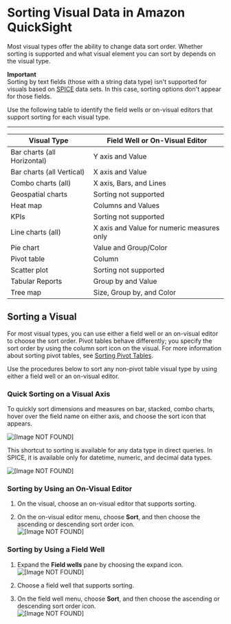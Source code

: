 # Sorting Visual Data in Amazon QuickSight<a name="sorting-visual-data"></a>

Most visual types offer the ability to change data sort order\. Whether sorting is supported and what visual element you can sort by depends on the visual type\. 

**Important**  
Sorting by text fields \(those with a string data type\) isn't supported for visuals based on [SPICE](welcome.md#spice) data sets\. In this case, sorting options don't appear for those fields\.

Use the following table to identify the field wells or on\-visual editors that support sorting for each visual type\.


****  

| Visual Type | Field Well or On\-Visual Editor | 
| --- | --- | 
| Bar charts \(all Horizontal\) | Y axis and Value | 
| Bar charts \(all Vertical\) | X axis and Value | 
| Combo charts \(all\) | X axis, Bars, and Lines | 
| Geospatial charts | Sorting not supported | 
| Heat map | Columns and Values | 
| KPIs | Sorting not supported | 
| Line charts \(all\) | X axis and Value for numeric measures only | 
| Pie chart | Value and Group/Color | 
| Pivot table | Column | 
| Scatter plot | Sorting not supported | 
| Tabular Reports | Group by and Value | 
| Tree map | Size, Group by, and Color | 

## Sorting a Visual<a name="sort-a-visual"></a>

For most visual types, you can use either a field well or an on\-visual editor to choose the sort order\. Pivot tables behave differently; you specify the sort order by using the column sort icon on the visual\. For more information about sorting pivot tables, see [Sorting Pivot Tables](sorting-pivot-tables.md)\.

Use the procedures below to sort any non\-pivot table visual type by using either a field well or an on\-visual editor\.

### Quick Sorting on a Visual Axis<a name="sorting-quicksort"></a>

To quickly sort dimensions and measures on bar, stacked, combo charts, hover over the field name on either axis, and choose the sort icon that appears\. 

![\[Image NOT FOUND\]](http://docs.aws.amazon.com/quicksight/latest/user/images/quicksort1.png)

This shortcut to sorting is available for any data type in direct queries\. In SPICE, it is available only for datetime, numeric, and decimal data types\.

![\[Image NOT FOUND\]](http://docs.aws.amazon.com/quicksight/latest/user/images/quicksort2.png)

### Sorting by Using an On\-Visual Editor<a name="sorting-element-control"></a>

1. On the visual, choose an on\-visual editor that supports sorting\.

1. On the on\-visual editor menu, choose **Sort**, and then choose the ascending or descending sort order icon\.  
![\[Image NOT FOUND\]](http://docs.aws.amazon.com/quicksight/latest/user/images/bar-sort.png)

### Sorting by Using a Field Well<a name="sorting-field-well"></a>

1. Expand the **Field wells** pane by choosing the expand icon\.  
![\[Image NOT FOUND\]](http://docs.aws.amazon.com/quicksight/latest/user/images/expand-field-wells.png)

1. Choose a field well that supports sorting\. 

1. On the field well menu, choose **Sort**, and then choose the ascending or descending sort order icon\.  
![\[Image NOT FOUND\]](http://docs.aws.amazon.com/quicksight/latest/user/images/sort-field-wells-map.png)